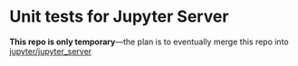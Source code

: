 # Unit tests for Jupyter Server

**This repo is only temporary**—the plan is to eventually merge this repo into [jupyter/jupyter_server](https://github.com/jupyter/jupyter_server)
